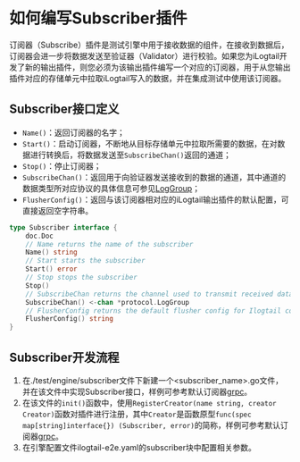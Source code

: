 # 如何编写Subscriber插件

订阅器（Subscribe）插件是测试引擎中用于接收数据的组件，在接收到数据后，订阅器会进一步将数据发送至验证器（Validator）进行校验。如果您为iLogtail开发了新的输出插件，则您必须为该输出插件编写一个对应的订阅器，用于从您输出插件对应的存储单元中拉取iLogtail写入的数据，并在集成测试中使用该订阅器。

## Subscriber接口定义

- `Name()`：返回订阅器的名字；
- `Start()`：启动订阅器，不断地从目标存储单元中拉取所需要的数据，在对数据进行转换后，将数据发送至`SubscribeChan()`返回的通道；
- `Stop()`：停止订阅器；
- `SubscribeChan()`：返回用于向验证器发送接收到的数据的通道，其中通道的数据类型所对应协议的具体信息可参见[LogGroup](../../docs/cn/developer-guide/data-structure.md)；
- `FlusherConfig()`：返回与该订阅器相对应的iLogtail输出插件的默认配置，可直接返回空字符串。

```go
type Subscriber interface {
    doc.Doc
    // Name returns the name of the subscriber
    Name() string
    // Start starts the subscriber
    Start() error
    // Stop stops the subscriber
    Stop()
    // SubscribeChan returns the channel used to transmit received data to validator
    SubscribeChan() <-chan *protocol.LogGroup
    // FlusherConfig returns the default flusher config for Ilogtail container correspoding to this subscriber
    FlusherConfig() string
}
```

## Subscriber开发流程

1. 在./test/engine/subscriber文件下新建一个<subscriber_name>.go文件，并在该文件中实现Subscriber接口，样例可参考默认订阅器[grpc](../engine/subscriber/grpc.go)。
2. 在该文件的`init()`函数中，使用`RegisterCreator(name string, creator Creator)`函数对插件进行注册，其中`Creator`是函数原型`func(spec map[string]interface{}) (Subscriber, error)`的简称，样例可参考默认订阅器[grpc](../engine/subscriber/grpc.go)。
3. 在引擎配置文件ilogtail-e2e.yaml的subscriber块中配置相关参数。
